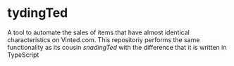 # tydingTed
A tool to automate the sales of items that have almost identical characteristics on Vinted.com. This repositoriy performs the same functionality as its cousin *snadingTed* with the difference that it is written in TypeScript
